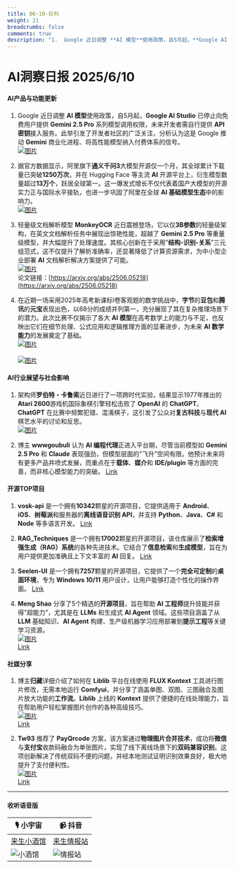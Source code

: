 ```yaml
---
title: 06-10-日刊
weight: 21
breadcrumbs: false
comments: true
description: "1.  Google 近日调整 **AI 模型**使用政策，自5月起，**Google AI Studio** 已停止向免费用户提供 **Gemini 2.5 Pro** 系列模型调用权限，未来开发者需自行提供 **API 密钥**接入服务。此举引发了开发者社区的广泛关注，分析认为这是 Google"
---
```


# AI洞察日报 2025/6/10

#### **AI产品与功能更新**

1.  Google 近日调整 **AI 模型**使用政策，自5月起，**Google AI Studio** 已停止向免费用户提供 **Gemini 2.5 Pro** 系列模型调用权限，未来开发者需自行提供 **API 密钥**接入服务。此举引发了开发者社区的广泛关注，分析认为这是 Google 推动 **Gemini** 商业化进程、将高性能模型纳入付费体系的信号。
    <br/> [![图片](https://pic.chinaz.com/picmap/202312070835429226_0.jpg)](https://pic.chinaz.com/picmap/202312070835429226_0.jpg) <br/>

2.  据官方数据显示，阿里旗下**通义千问3**大模型开源仅一个月，其全球累计下载量已突破**1250万次**，并在 Hugging Face 等主流 **AI** 开源平台上，衍生模型数量超过**13万个**，跃居全球第一。这一爆发式增长不仅代表着国产大模型的开源实力正与国际水平接轨，也进一步巩固了阿里在全球 **AI 基础模型生态**中的影响力。
    <br/> [![图片](https://pic.chinaz.com/picmap/202504151007248027_6.jpg)](https://pic.chinaz.com/picmap/202504151007248027_6.jpg) <br/>

3.  轻量级文档解析模型 **MonkeyOCR** 近日震撼登场，它以仅**3B参数**的轻量级架构，在英文文档解析任务中展现出惊艳性能，超越了 **Gemini 2.5 Pro** 等重量级模型，并大幅提升了处理速度。其核心创新在于采用"**结构-识别-关系**”三元组范式，这不仅提升了解析准确率，还显著降低了计算资源需求，为中小型企业部署 **AI** 文档解析解决方案提供了可能。
    <br/> [![图片](https://upload.chinaz.com/2025/0609/6388506551370676562538551.png)](https://upload.chinaz.com/2025/0609/6388506551370676562538551.png) <br/>
    论文链接：[https://arxiv.org/abs/2506.05218](https://arxiv.org/abs/2506.05218)

4.  在近期一场采用2025年高考新课标Ⅰ卷客观题的数学挑战中，**字节**的**豆包**和**腾讯**的**元宝**表现出色，以68分的成绩并列第一，充分展现了其在复杂推理场景下的潜力。此次比赛不仅揭示了各大 **AI 模型**在高考数学上的能力与不足，也反映出它们在细节处理、公式应用和逻辑推理方面的显著进步，为未来 **AI 数学能力**的发展奠定了基础。
    <br/> [![图片](https://upload.chinaz.com/2025/0609/6388506262201100345390287.png)](https://upload.chinaz.com/2025/0609/6388506262201100345390287.png) <br/>
    <br/> [![图片](https://upload.chinaz.com/2025/0609/6388506263798259217980699.png)](https://upload.chinaz.com/2025/0609/6388506263798259217980699.png) <br/>

#### **AI行业展望与社会影响**

1.  架构师**罗伯特・卡鲁索**近日进行了一项跨时代实验，结果显示1977年推出的**Atari 2600**游戏机国际象棋引擎轻松击败了 **OpenAI** 的 **ChatGPT**。**ChatGPT** 在比赛中频繁犯错、混淆棋子，这引发了公众对**复古科技**与**现代 AI** 棋艺水平的讨论和反思。
    <br/> [![图片](https://pic.chinaz.com/picmap/202307141649254569_3.jpg)](https://pic.chinaz.com/picmap/202307141649254569_3.jpg) <br/>

2.  博主 **wwwgoubuli** 认为 **AI 编程代理**正进入平台期，尽管当前模型如 **Gemini 2.5 Pro** 和 **Claude** 表现强劲，但模型层面的"飞升”空间有限。他预计未来将有更多产品井喷式发展，而重点在于**载体**、**媒介**和 **IDE/plugin** 等方面的完善，而非核心模型能力的突破。
    [Link](https://x.com/wwwgoubuli/status/1931898011904598439)

#### **开源TOP项目**

1.  **vosk-api** 是一个拥有**10342**颗星的开源项目，它提供适用于 **Android**、**iOS**、**树莓派**和服务器的**离线语音识别 API**，并支持 **Python**、**Java**、**C#** 和 **Node** 等多语言开发。
    [Link](https://github.com/alphacep/vosk-api)

2.  **RAG_Techniques** 是一个拥有**17002**颗星的开源项目，该仓库展示了**检索增强生成（RAG）系统**的各种先进技术。它结合了**信息检索**和**生成模型**，旨在为用户提供更加准确且上下文丰富的 **AI** 回复。
    [Link](https://github.com/NirDiamant/RAG_Techniques)

3.  **Seelen-UI** 是一个拥有**7257**颗星的开源项目，它提供了一个**完全可定制**的**桌面环境**，专为 **Windows 10/11** 用户设计，让用户能够打造个性化的操作界面。
    [Link](https://github.com/eythaann/Seelen-UI)

4.  **Meng Shao** 分享了5个精选的**开源项目**，旨在帮助 **AI 工程师**提升技能并获得"超能力”，尤其是在 **LLMs** 和生成式 **AI Agent** 领域。这些项目涵盖了从 **LLM** 基础知识、**AI Agent** 构建、生产级机器学习应用部署到**提示工程**等关键学习资源。
    <br/> [![图片](https://pbs.twimg.com/media/Gs-Kw91bEAAfXUe?format=jpg&name=orig)](https://pbs.twimg.com/media/Gs-Kw91bEAAfXUe?format=jpg&name=orig) <br/>
    [Link](https://x.com/shao__meng/status/1931915369754870114)

#### **社媒分享**

1.  博主**归藏**详细介绍了如何在 **Liblib** 平台在线使用 **FLUX Kontext** 工具进行图片修改，无需本地运行 **Comfyui**，并分享了涵盖单图、双图、三图融合及图片放大功能的**工作流**。**Liblib** 上线的 **Kontext** 提供了便捷的在线处理能力，旨在帮助用户轻松掌握图片创作的各种高级技巧。
    <br/> [![图片](https://cdnv2.ruguoapp.com/FgPX1CCXdu_RYpd92XdLLAZ2RFbBv3.png)](https://cdnv2.ruguoapp.com/FgPX1CCXdu_RYpd92XdLLAZ2RFbBv3.png) <br/>
    [Link](https://m.okjike.com/originalPosts/68468cf4747af0f12129117c)

2.  **Tw93** 推荐了 **PayQrcode** 方案，该方案通过**物理图片合并技术**，成功将**微信**与**支付宝**收款码融合为单张图片，实现了线下离线场景下的**双码兼容识别**。这项创新解决了传统双码不便的问题，并经本地测试证明识别效果良好，极大地提升了支付便利性。
    <br/> [![图片](https://pbs.twimg.com/media/Gs7XEppbgAA10Zw?format=jpg&name=orig)](https://pbs.twimg.com/media/Gs7XEppbgAA10Zw?format=jpg&name=orig) <br/>
    [Link](https://x.com/HiTw93/status/1931860291278823822)

---

#### **收听语音版**

| 🎙️ **小宇宙** | 📹 **抖音** |
| --- | --- |
| [来生小酒馆](https://www.xiaoyuzhoufm.com/podcast/683c62b7c1ca9cf575a5030e)  |   [来生情报站](https://www.douyin.com/user/MS4wLjABAAAAwpwqPQlu38sO38VyWgw9ZjDEnN4bMR5j8x111UxpseHR9DpB6-CveI5KRXOWuFwG)| 
| ![小酒馆](https://s1.imagehub.cc/images/2025/06/24/f959f7984e9163fc50d3941d79a7f262.md.png) | ![情报站](https://s1.imagehub.cc/images/2025/06/24/7fc30805eeb831e1e2baa3a240683ca3.md.png) |